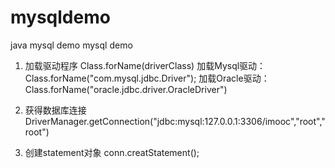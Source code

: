 # mysqldemo
java mysql demo
mysql demo

1. 加载驱动程序
Class.forName(driverClass)
加载Mysql驱动：Class.forName("com.mysql.jdbc.Driver");
加载Oracle驱动：Class.forName("oracle.jdbc.driver.OracleDriver")

2. 获得数据库连接
DriverManager.getConnection("jdbc:mysql:127.0.0.1:3306/imooc","root","root")

3. 创建statement对象
conn.creatStatement();
